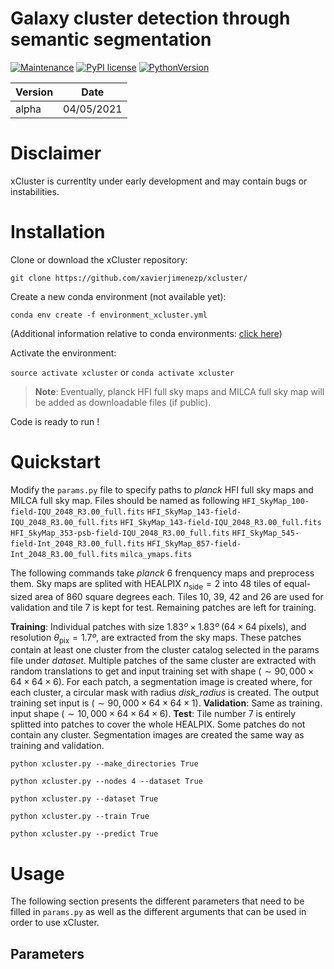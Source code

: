 # Galaxy cluster detection through semantic segmentation
[![Maintenance](https://img.shields.io/badge/Maintained%3F-yes-green.svg)](https://GitHub.com/Naereen/StrapDown.js/graphs/commit-activity) [![PyPI license](https://img.shields.io/pypi/l/ansicolortags.svg)](https://pypi.python.org/pypi/ansicolortags/) [![PythonVersion](https://camo.githubusercontent.com/fcb8bcdc6921dd3533a1ed259cebefdacbc27f2148eab6af024f6d6458d5ec1f/68747470733a2f2f696d672e736869656c64732e696f2f62616467652f707974686f6e2d332e36253230253743253230332e37253230253743253230332e38253230253743253230332e392d626c7565)](https://img.shields.io/badge/python-3.6%20%7C%203.7%20%7C%203.8%20%7C%203.9-blue)


|Version         |Date                          |
|----------------|-------------------------------|
|alpha|04/05/2021            |



# Disclaimer
xCluster is currentlty under early development and may contain bugs or instabilities. 

# Installation 
Clone or download the xCluster repository:

`git clone https://github.com/xavierjimenezp/xcluster/`

Create a new conda environment (not available yet):

`conda env create -f environment_xcluster.yml`

(Additional information relative to conda environments: [click here](https://docs.conda.io/projects/conda/en/latest/user-guide/tasks/manage-environments.html#)) 

Activate the environment:

`source activate xcluster`
or 
`conda activate xcluster`

> **Note**: Eventually, planck HFI full sky maps and MILCA full sky map will be added as downloadable files (if public).

Code is ready to run !

# Quickstart

Modify the `params.py` file to specify paths to *planck* HFI full sky maps and MILCA full sky map. Files should be named as following
`HFI_SkyMap_100-field-IQU_2048_R3.00_full.fits`
`HFI_SkyMap_143-field-IQU_2048_R3.00_full.fits`
`HFI_SkyMap_143-field-IQU_2048_R3.00_full.fits`
`HFI_SkyMap_353-psb-field-IQU_2048_R3.00_full.fits`
`HFI_SkyMap_545-field-Int_2048_R3.00_full.fits`
`HFI_SkyMap_857-field-Int_2048_R3.00_full.fits`
`milca_ymaps.fits`


The following commands take *planck* 6 frenquency maps and preprocess them. 
Sky maps are splited with HEALPIX $n_{\mathrm{side}}=2$ into $48$ tiles of equal-sized area of $860$ square degrees each. Tiles $10$, $39$, $42$ and $26$ are used for validation and tile $7$ is kept for test. Remaining patches are left for training.

**Training**: Individual patches with size $1.83º \times 1.83º\; (64\times64\; \mathrm{pixels})$, and resolution $\theta_{\mathrm{pix}}=1.7º$, are extracted from the sky maps. These patches contain at least one cluster from the cluster catalog selected in the params file under *dataset*. Multiple patches of the same cluster are extracted with random translations to get and input training set with shape $(\sim 90,000\times64\times64\times6)$. For each patch, a segmentation image is created where, for each cluster, a circular mask with radius *disk_radius* is created. The output training set input is $(\sim 90,000\times64\times64\times1)$.
**Validation**: Same as training. input shape $(\sim 10,000\times64\times64\times6)$.
**Test**: Tile number 7 is entirely splitted into patches to cover the whole HEALPIX. Some patches do not contain any cluster. Segmentation images are created the same way as training and validation.

`python xcluster.py --make_directories True`

`python xcluster.py --nodes 4 --dataset True`

`python xcluster.py --dataset True`

`python xcluster.py --train True`

`python xcluster.py --predict True`

# Usage

The following section presents the different parameters that need to be filled in `params.py` as well as the different arguments that can be used in order to use xCluster.

## Parameters
